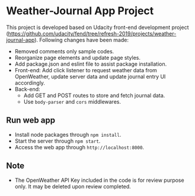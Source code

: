 # Weather-Journal App Project

This project is developed based on Udacity front-end development project (https://github.com/udacity/fend/tree/refresh-2019/projects/weather-journal-app). Following changes have been made:

- Removed comments only sample codes.
- Reorganize page elements and update page styles.
- Add package.json and eslint file to assist package installation.
- Front-end: Add click listener to request weather data from OpenWeather, update server data and update journal entry UI accordingly.
- Back-end:
  - Add GET and POST routes to store and fetch journal data.
  - Use `body-parser` and `cors` middlewares.

## Run web app
- Install node packages through `npm install`.
- Start the server through `npm start`.
- Access the web app through `http://localhost:8000`.

## Note
- The OpenWeather API Key included in the code is for review purpose only. It may be deleted upon review completed.
